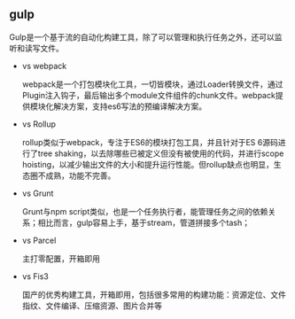 ## gulp 

Gulp是一个基于流的自动化构建工具，除了可以管理和执行任务之外，还可以监听和读写文件。

* vs webpack

  webpack是一个打包模块化工具，一切皆模块，通过Loader转换文件，通过Plugin注入钩子，最后输出多个module文件组件的chunk文件。webpack提供模块化解决方案，支持es6写法的预编译解决方案。

* vs Rollup

  rollup类似于webpack，专注于ES6的模块打包工具，并且针对于ES 6源码进行了tree shaking，以去除哪些已被定义但没有被使用的代码，并进行scope hoisting，以减少输出文件的大小和提升运行性能。但rollup缺点也明显，生态圈不成熟，功能不完善。

* vs Grunt

  Grunt与npm script类似，也是一个任务执行者，能管理任务之间的依赖关系；相比而言，gulp容易上手，基于stream，管道拼接多个tash；

* vs Parcel

  主打零配置，开箱即用

* vs Fis3 

  国产的优秀构建工具，开箱即用，包括很多常用的构建功能：资源定位、文件指纹、文件编译、压缩资源、图片合并等